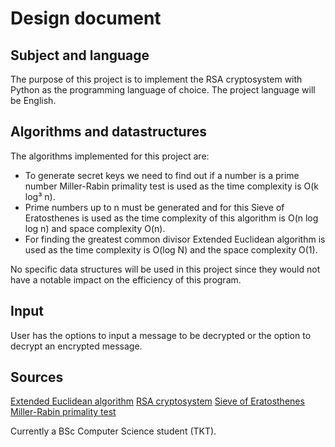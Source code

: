 # Design document
## Subject and language
The purpose of this project is to implement the RSA cryptosystem with Python as the programming language of choice. The project language will be English.
## Algorithms and datastructures
The algorithms implemented for this project are:
- To generate secret keys we need to find out if a number is a prime number Miller-Rabin primality test is used as the time complexity is O(k log³ n).
- Prime numbers up to n must be generated and for this Sieve of Eratosthenes is used as the time complexity of this algorithm is O(n log log n) and space complexity O(n).
- For finding the greatest common divisor Extended Euclidean algorithm is used as the time complexity is O(log N) and the space complexity O(1).

No specific data structures will be used in this project since they would not have a notable impact on the efficiency of this program.

## Input
User has the options to input a message to be decrypted or the option to decrypt an encrypted message.

## Sources
[Extended Euclidean algorithm](https://iq.opengenus.org/extended-euclidean-algorithm/)
[RSA cryptosystem](https://en.wikipedia.org/wiki/RSA_(cryptosystem))
[Sieve of Eratosthenes](https://en.wikipedia.org/wiki/Sieve_of_Eratosthenes)
[Miller-Rabin primality test](https://en.wikipedia.org/wiki/Miller%E2%80%93Rabin_primality_test)

Currently a BSc Computer Science student (TKT).
